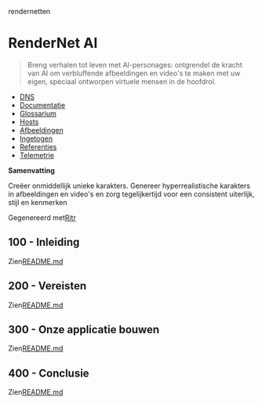 rendernetten

# RenderNet AI

> Breng verhalen tot leven met AI-personages: ontgrendel de kracht van AI om verbluffende afbeeldingen en video's te maken met uw eigen, speciaal ontworpen virtuele mensen in de hoofdrol.

-   [DNS](./DNS.md)
-   [Documentatie](./DOCUMENTATION.md)
-   [Glossarium](./GLOSSARY.md)
-   [Hosts](./HOSTS.md)
-   [Afbeeldingen](./IMAGES.md)
-   [Ingetogen](./PODMAN.md)
-   [Referenties](./REFERENCES.md)
-   [Telemetrie](./TELEMETRY.md)

**Samenvatting**

Creëer onmiddellijk unieke karakters. Genereer hyperrealistische karakters in afbeeldingen en video's en zorg tegelijkertijd voor een consistent uiterlijk, stijl en kenmerken

Gegenereerd met[Ritr](https://app.rytr.me)

## 100 - Inleiding

Zien[README.md](./100/README.md)

## 200 - Vereisten

Zien[README.md](./200/README.md)

## 300 - Onze applicatie bouwen

Zien[README.md](./300/README.md)

## 400 - Conclusie

Zien[README.md](./400/README.md)
